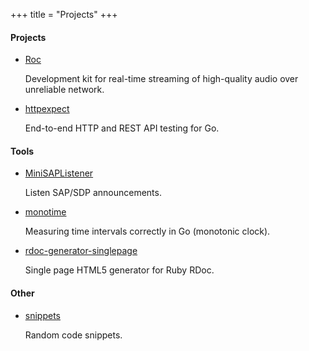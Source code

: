 +++
title = "Projects"
+++

#### Projects

* [Roc](https://github.com/roc-project/roc)

    Development kit for real-time streaming of high-quality audio over unreliable network.

* [httpexpect](https://github.com/gavv/httpexpect)

    End-to-end HTTP and REST API testing for Go.

#### Tools

* [MiniSAPListener](https://github.com/gavv/MiniSAPListener)

    Listen SAP/SDP announcements.

* [monotime](https://github.com/gavv/monotime)

    Measuring time intervals correctly in Go (monotonic clock).

* [rdoc-generator-singlepage](https://github.com/rbdoc/rdoc-generator-singlepage)

    Single page HTML5 generator for Ruby RDoc.

#### Other

* [snippets](https://github.com/gavv/snippets)

    Random code snippets.
